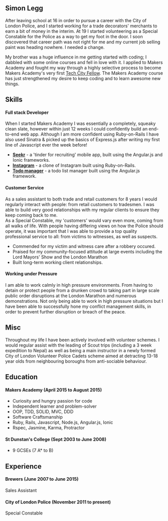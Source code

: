 ## Simon Legg

After leaving school at 16 in order to pursue a career with the City of London Police, and I started working for a trade decorators' merchants to earn a bit of money in the interim. At 19 I started volunteering as a Special Constable for the Police as a way to get my foot in the door. I soon discovered that career path was not right for me and my current job selling paint was heading nowhere. I needed a change.

My brother was a huge influence in me getting started with coding; I dabbled with some online courses and fell in love with it. I applied to Makers Academy and fought my way through a highly selective process to become Makers Academy's very first [Tech City Fellow](http://www.techcityfellowship.org). The Makers Academy course has just strengthened my desire to keep coding and to learn awesome new things.


## Skills

#### Full stack Developer

When I started Makers Academy I was essentially a completely, squeaky clean slate, however within just 12 weeks I could confidently build an end-to-end web app. Although I am more confident using Ruby-on-Rails I have also used Sinatra & picked up the basics of Express.js after writing my first line of Javascript ever the week before!

 - [**Seekr**](https://github.com/leggsimon/seekr_mobile_app) - a 'tinder for recruiting' mobile app, built using the Angular.js and Ionic frameworks.
 - [**Instagram**](https://github.com/leggsimon/instagram-challenge) - a clone of Instagram built using Ruby-on-Rails.
 - [**Todo manager**](https://github.com/leggsimon/todo_challenge) - a todo list manager built using the Angular.js framework.

#### Customer Service

As a sales assistant to both trade and retail customers for 8 years I would regularly interact with people: from retail customers to tradesmen. I was able to build very good relationships with my regular clients to ensure they keep coming back to me.  
As a Special Constable, my 'customers' would vary even more, coming from all walks of life. With people having differing views on how the Police should operate, it was important that I was able to provide a top quality professional service to all: from victims to witnesses, as well as suspects.  

- Commended for my victim and witness care after a robbery occured.  
- Praised for my community-focused attitude at large events including the Lord Mayors' Show and the London Marathon
- Built long-term working client relationships.

#### Working under Pressure

I am able to work calmly in high pressure environments. From having to detain or protect people from a drunken crowd to taking part in large scale public order disruptions at the London Marathon and numerous demonstrations. Not only being able to work in high pressure situations but I have been able to successfully hone my conflict management skills, in order to prevent further disruption or breach of the peace.

## Misc

Throughout my life I have been actively involved with volunteer schemes. I would regular assist with the leading of Scout trips (including a 3 week expedition to Nepal) as well as being a main instructor in a newly formed City of London Volunteer Police Cadets scheme aimed at detracting 13-18 year olds from neighbouring boroughs from anti-sociable behaviour.

## Education

#### Makers Academy (April 2015 to August 2015)

- Curiosity and hungry passion for code
- Independent learner and problem-solver
- OOP, TDD, SOLID, MVC, DDD
- Software Craftsmanship
- Ruby, Rails, Javascript, Node.js, Angular.js, Ionic
- Rspec, Jasmine, Karma, Protractor

#### St Dunstan's College (Sept 2003 to June 2008)

- 9 GCSEs (7 A* to B)

## Experience

#### Brewers (June 2007 to June 2015)
Sales Assistant
#### City of London Police (November 2011 to present)
Special Constable
